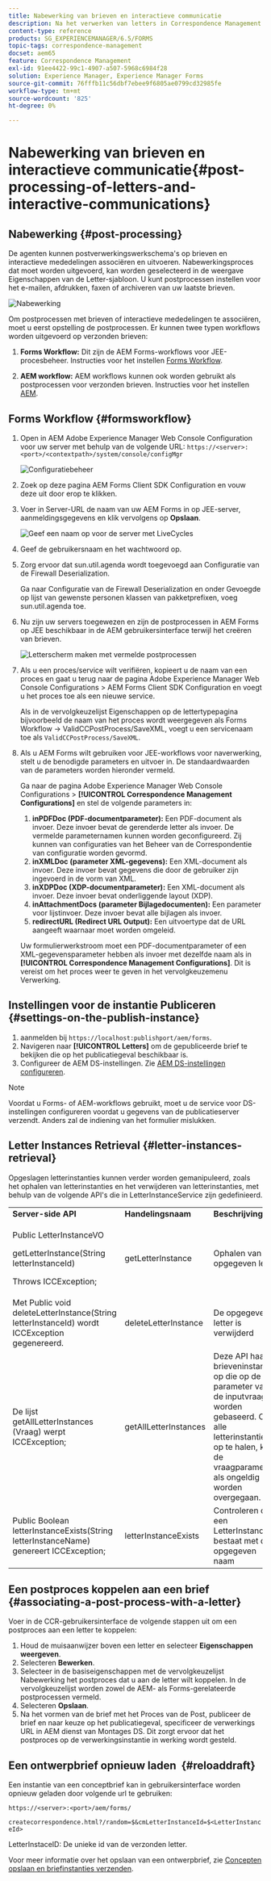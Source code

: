 ```yaml
---
title: Nabewerking van brieven en interactieve communicatie
description: Na het verwerken van letters in Correspondence Management kunt u AEM en Forms-postprocessen maken, zoals afdrukken en e-mailen, en deze integreren met uw brieven.
content-type: reference
products: SG_EXPERIENCEMANAGER/6.5/FORMS
topic-tags: correspondence-management
docset: aem65
feature: Correspondence Management
exl-id: 91ee4422-99c1-4907-a507-5968c6984f28
solution: Experience Manager, Experience Manager Forms
source-git-commit: 76fffb11c56dbf7ebee9f6805ae0799cd32985fe
workflow-type: tm+mt
source-wordcount: '825'
ht-degree: 0%

---
```


# Nabewerking van brieven en interactieve communicatie{#post-processing-of-letters-and-interactive-communications}

## Nabewerking {#post-processing}

De agenten kunnen postverwerkingswerkschema&#39;s op brieven en interactieve mededelingen associëren en uitvoeren. Nabewerkingsproces dat moet worden uitgevoerd, kan worden geselecteerd in de weergave Eigenschappen van de Letter-sjabloon. U kunt postprocessen instellen voor het e-mailen, afdrukken, faxen of archiveren van uw laatste brieven.

![Nabewerking](assets/ppoverview.png)

Om postprocessen met brieven of interactieve mededelingen te associëren, moet u eerst opstelling de postprocessen. Er kunnen twee typen workflows worden uitgevoerd op verzonden brieven:

1. **Forms Workflow:** Dit zijn de AEM Forms-workflows voor JEE-procesbeheer. Instructies voor het instellen [Forms Workflow](#formsworkflow).

1. **AEM workflow:** AEM workflows kunnen ook worden gebruikt als postprocessen voor verzonden brieven. Instructies voor het instellen [AEM](../../forms/using/aem-forms-workflow.md).

## Forms Workflow {#formsworkflow}

1. Open in AEM Adobe Experience Manager Web Console Configuration voor uw server met behulp van de volgende URL: `https://<server>:<port>/<contextpath>/system/console/configMgr`

   ![Configuratiebeheer](assets/2configmanager-1.png)

1. Zoek op deze pagina AEM Forms Client SDK Configuration en vouw deze uit door erop te klikken.
1. Voer in Server-URL de naam van uw AEM Forms in op JEE-server, aanmeldingsgegevens en klik vervolgens op **Opslaan**.

   ![Geef een naam op voor de server met LiveCycles](assets/1cofigmanager.png)

1. Geef de gebruikersnaam en het wachtwoord op.
1. Zorg ervoor dat sun.util.agenda wordt toegevoegd aan Configuratie van de Firewall Deserialization.

   Ga naar Configuratie van de Firewall Deserialization en onder Gevoegde op lijst van gewenste personen klassen van pakketprefixen, voeg sun.util.agenda toe.

1. Nu zijn uw servers toegewezen en zijn de postprocessen in AEM Forms op JEE beschikbaar in de AEM gebruikersinterface terwijl het creëren van brieven.

   ![Letterscherm maken met vermelde postprocessen](assets/0configmanager.png)

1. Als u een proces/service wilt verifiëren, kopieert u de naam van een proces en gaat u terug naar de pagina Adobe Experience Manager Web Console Configurations > AEM Forms Client SDK Configuration en voegt u het proces toe als een nieuwe service.

   Als in de vervolgkeuzelijst Eigenschappen op de lettertypepagina bijvoorbeeld de naam van het proces wordt weergegeven als Forms Workflow -> ValidCCPostProcess/SaveXML, voegt u een servicenaam toe als `ValidCCPostProcess/SaveXML`.

1. Als u AEM Forms wilt gebruiken voor JEE-workflows voor naverwerking, stelt u de benodigde parameters en uitvoer in. De standaardwaarden van de parameters worden hieronder vermeld.

   Ga naar de pagina Adobe Experience Manager Web Console Configurations > **[!UICONTROL Correspondence Management Configurations]** en stel de volgende parameters in:

   1. **inPDFDoc (PDF-documentparameter):** Een PDF-document als invoer. Deze invoer bevat de gerenderde letter als invoer. De vermelde parameternamen kunnen worden geconfigureerd. Zij kunnen van configuraties van het Beheer van de Correspondentie van configuratie worden gevormd.
   1. **inXMLDoc (parameter XML-gegevens):** Een XML-document als invoer. Deze invoer bevat gegevens die door de gebruiker zijn ingevoerd in de vorm van XML.
   1. **inXDPDoc (XDP-documentparameter):** Een XML-document als invoer. Deze invoer bevat onderliggende layout (XDP).
   1. **inAttachmentDocs (parameter Bijlagedocumenten):** Een parameter voor lijstinvoer. Deze invoer bevat alle bijlagen als invoer.
   1. **redirectURL (Redirect URL Output):** Een uitvoertype dat de URL aangeeft waarnaar moet worden omgeleid.

   Uw formulierwerkstroom moet een PDF-documentparameter of een XML-gegevensparameter hebben als invoer met dezelfde naam als in **[!UICONTROL Correspondence Management Configurations]**. Dit is vereist om het proces weer te geven in het vervolgkeuzemenu Verwerking.

## Instellingen voor de instantie Publiceren {#settings-on-the-publish-instance}

1. aanmelden bij `https://localhost:publishport/aem/forms`.
1. Navigeren naar **[!UICONTROL Letters]** om de gepubliceerde brief te bekijken die op het publicatiegeval beschikbaar is.
1. Configureer de AEM DS-instellingen. Zie [AEM DS-instellingen configureren](../../forms/using/configuring-the-processing-server-url.md).

>[!NOTE]
>
>Voordat u Forms- of AEM-workflows gebruikt, moet u de service voor DS-instellingen configureren voordat u gegevens van de publicatieserver verzendt. Anders zal de indiening van het formulier mislukken.

## Letter Instances Retrieval {#letter-instances-retrieval}

Opgeslagen letterinstanties kunnen verder worden gemanipuleerd, zoals het ophalen van letterinstanties en het verwijderen van letterinstanties, met behulp van de volgende API&#39;s die in LetterInstanceService zijn gedefinieerd.

<table>
 <tbody>
  <tr>
   <td><strong>Server-side API</strong></td>
   <td><strong>Handelingsnaam</strong></td>
   <td><strong>Beschrijving</strong></td>
  </tr>
  <tr>
   <td><p>Public LetterInstanceVO</p> <p>getLetterInstance(String letterInstanceId)</p> <p>Throws ICCException; </p> </td>
   <td>getLetterInstance</td>
   <td>Ophalen van de opgegeven letter </td>
  </tr>
  <tr>
   <td>Met Public void deleteLetterInstance(String letterInstanceId) wordt ICCException gegenereerd. </td>
   <td>deleteLetterInstance </td>
   <td>De opgegeven letter is verwijderd </td>
  </tr>
  <tr>
   <td>De lijst getAllLetterInstances (Vraag) werpt ICCException; </td>
   <td>getAllLetterInstances </td>
   <td>Deze API haalt brieveninstanties op die op de parameter van de inputvraag worden gebaseerd. Om alle letterinstanties op te halen, kan de vraagparameter als ongeldig worden overgegaan.<br /> </td>
  </tr>
  <tr>
   <td>Public Boolean letterInstanceExists(String letterInstanceName) genereert ICCException; </td>
   <td>letterInstanceExists </td>
   <td>Controleren of een LetterInstance bestaat met de opgegeven naam </td>
  </tr>
 </tbody>
</table>

## Een postproces koppelen aan een brief {#associating-a-post-process-with-a-letter}

Voer in de CCR-gebruikersinterface de volgende stappen uit om een postproces aan een letter te koppelen:

1. Houd de muisaanwijzer boven een letter en selecteer **Eigenschappen weergeven**.
1. Selecteren **Bewerken**.
1. Selecteer in de basiseigenschappen met de vervolgkeuzelijst Nabewerking het postproces dat u aan de letter wilt koppelen. In de vervolgkeuzelijst worden zowel de AEM- als Forms-gerelateerde postprocessen vermeld.
1. Selecteren **Opslaan**.
1. Na het vormen van de brief met het Proces van de Post, publiceer de brief en naar keuze op het publicatiegeval, specificeer de verwerkings URL in AEM dienst van Montages DS. Dit zorgt ervoor dat het postproces op de verwerkingsinstantie in werking wordt gesteld.

## Een ontwerpbrief opnieuw laden  {#reloaddraft}

Een instantie van een conceptbrief kan in gebruikersinterface worden opnieuw geladen door volgende url te gebruiken:

`https://<server>:<port>/aem/forms/`

`createcorrespondence.html?/random=$&cmLetterInstanceId=$<LetterInstanceId>`

LetterInstaceID: De unieke id van de verzonden letter.

Voor meer informatie over het opslaan van een ontwerpbrief, zie [Concepten opslaan en briefinstanties verzenden](../../forms/using/create-correspondence.md#savingdrafts).
